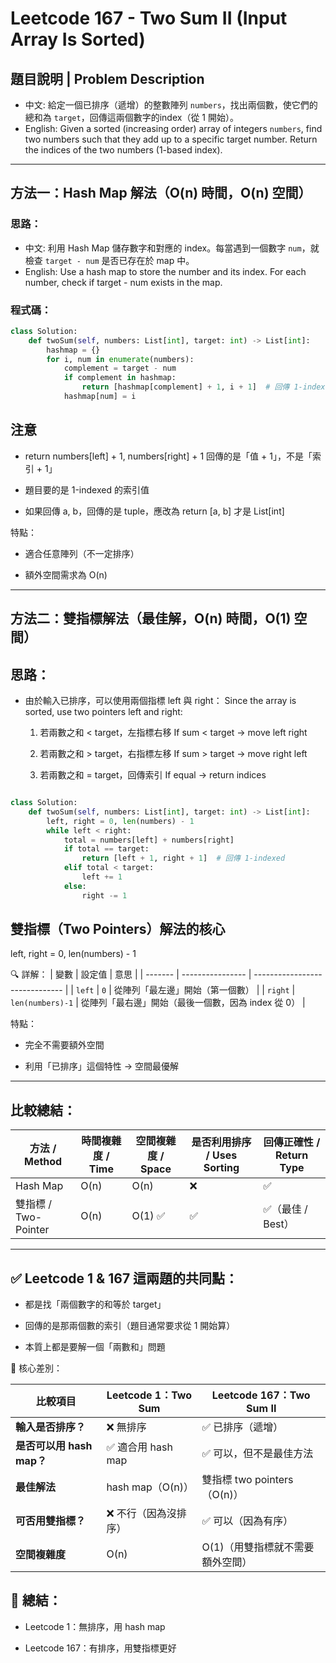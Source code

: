 # Leetcode 167 - Two Sum II (Input Array Is Sorted)

## 題目說明 | Problem Description
- 中文: 給定一個已排序（遞增）的整數陣列 `numbers`，找出兩個數，使它們的總和為 `target`，回傳這兩個數字的index（從 1 開始）。
- English: Given a sorted (increasing order) array of integers `numbers`, find two numbers such that they add up to a specific target number. Return the indices of the two numbers (1-based index).
---

## 方法一：Hash Map 解法（O(n) 時間，O(n) 空間）

### 思路：
- 中文: 利用 Hash Map 儲存數字和對應的 index。每當遇到一個數字 `num`，就檢查 `target - num` 是否已存在於 map 中。
- English: Use a hash map to store the number and its index. For each number, check if target - num exists in the map. 

### 程式碼：
```python
class Solution:
    def twoSum(self, numbers: List[int], target: int) -> List[int]:
        hashmap = {}
        for i, num in enumerate(numbers):
            complement = target - num
            if complement in hashmap:
                return [hashmap[complement] + 1, i + 1]  # 回傳 1-indexed
            hashmap[num] = i
```
## 注意
- return numbers[left] + 1, numbers[right] + 1 回傳的是「值 + 1」，不是「索引 + 1」

- 題目要的是 1-indexed 的索引值

- 如果回傳 a, b，回傳的是 tuple，應改為 return [a, b] 才是 List[int]

特點：
- 適合任意陣列（不一定排序）

- 額外空間需求為 O(n)
---
## 方法二：雙指標解法（最佳解，O(n) 時間，O(1) 空間）
## 思路：
- 由於輸入已排序，可以使用兩個指標 left 與 right：
  Since the array is sorted, use two pointers left and right:

    1. 若兩數之和 < target，左指標右移
       If sum < target → move left right

    2. 若兩數之和 > target，右指標左移
       If sum > target → move right left

    3. 若兩數之和 = target，回傳索引
       If equal → return indices
       
```python

class Solution:
    def twoSum(self, numbers: List[int], target: int) -> List[int]:
        left, right = 0, len(numbers) - 1
        while left < right:
            total = numbers[left] + numbers[right]
            if total == target:
                return [left + 1, right + 1]  # 回傳 1-indexed
            elif total < target:
                left += 1
            else:
                right -= 1
```
## 雙指標（Two Pointers）解法的核心
left, right = 0, len(numbers) - 1

🔍 詳解：
| 變數      | 設定值              | 意思                             |
| ------- | ---------------- | ------------------------------ |
| `left`  | `0`              | 從陣列「最左邊」開始（第一個數）               |
| `right` | `len(numbers)-1` | 從陣列「最右邊」開始（最後一個數，因為 index 從 0） |

特點：
- 完全不需要額外空間

- 利用「已排序」這個特性 → 空間最優解

---

## 比較總結：
| 方法 / Method       | 時間複雜度 / Time | 空間複雜度 / Space | 是否利用排序 / Uses Sorting | 回傳正確性 / Return Type |
| ----------------- | ------------ | ------------- | --------------------- | ------------------- |
| Hash Map          | O(n)         | O(n)          | ❌                     | ✅                   |
| 雙指標 / Two-Pointer | O(n)         | O(1) ✅        | ✅                     | ✅（最佳 / Best）        |


--- 

## ✅ Leetcode 1 & 167 這兩題的共同點：

- 都是找「兩個數字的和等於 target」

- 回傳的是那兩個數的索引（題目通常要求從 1 開始算）

- 本質上都是要解一個「兩數和」問題

🚨 核心差別：

| 比較項目                | Leetcode 1：Two Sum | Leetcode 167：Two Sum II |
| ------------------- | ------------------ | ----------------------- |
| **輸入是否排序？**         | ❌ 無排序              | ✅ 已排序（遞增）               |
| **是否可以用 hash map？** | ✅ 適合用 hash map     | ✅ 可以，但不是最佳方法            |
| **最佳解法**            | hash map（O(n)）     | 雙指標 two pointers（O(n)）  |
| **可否用雙指標？**         | ❌ 不行（因為沒排序）        | ✅ 可以（因為有序）              |
| **空間複雜度**           | O(n)               | O(1)（用雙指標就不需要額外空間）      |

## 🧠 總結：
- Leetcode 1：無排序，用 hash map

- Leetcode 167：有排序，用雙指標更好